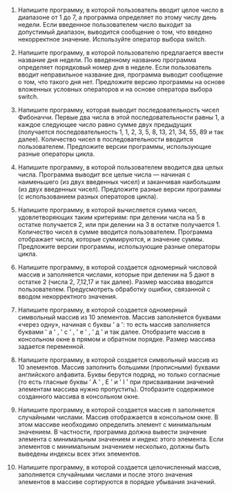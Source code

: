 
1. Напишите программу, в которой пользователь вводит целое число
в диапазоне от 1 до 7, а программа определяет по этому числу день недели.
Если введенное пользователем число выходит за допустимый диапазон,
выводится сообщение о том, что введено некорректное значение. Используйте
оператор выбора switch.

2. Напишите программу, в которой пользователю предлагается
ввести название дня недели. По введенному названию программа определяет
порядковый номер дня в неделе. Если пользователь вводит неправильное
название дня, программа выводит сообщение о том, что такого дня нет.
Предложите версию программы на основе вложенных условных операторов и
на основе оператора выбора switch.

3. Напишите программу, которая выводит последовательность чисел
Фибоначчи. Первые два числа в этой последовательности равны 1, а каждое
следующее число равно сумме двух предыдущих (получается последовательность 1, 1, 2, 3, 5, 8, 13, 21, 34, 55, 89 и так далее). Количество чисел
в последовательности вводится пользователем. Предложите версии
программы, использующие разные операторы цикла.

4. Напишите программу, в которой пользователем вводится два
целых числа. Программа выводит все целые числа — начиная с наименьшего
(из двух введенных чисел) и заканчивая наибольшим (из двух введенных
чисел). Предложите разные версии программы (с использованием разных
операторов цикла).

5. Напишите программу, в которой вычисляется сумма чисел,
удовлетворяющих таким критериям: при делении числа на 5 в остатке получается 2, или при делении на 3 в остатке получается 1. Количество чисел в сумме
вводится пользователем. Программа отображает числа, которые
суммируются, и значение суммы. Предложите версии программы,
использующие разные операторы цикла.

6. Напишите программу, в которой создается одномерный числовой
массив и заполняется числами, которые при делении на 5 дают в остатке 2
(числа 2, 7,12,17 и так далее). Размер массива вводится пользователем.
Предусмотреть обработку ошибки, связанной с вводом некорректного
значения.

7. Напишите программу, в которой создается одномерный
символьный массив из 10 элементов. Массив заполняется буквами «через
одну», начиная с буквы ' а ': то есть массив заполняется буквами ' а ' , ' с ' , ' е ' ,
' д ' и так далее. Отобразите массив в консольном окне в прямом и обратном
порядке. Размер массива задается переменной.

8. Напишите программу, в которой создается символьный массив из
10 элементов. Массив заполнить большими (прописными) буквами
английского алфавита. Буквы берутся подряд, но только согласные (то есть
гласные буквы ’ А ' ,  Е ' и ' I ' при присваивании значений элементам массива
нужно пропустить). Отобразите содержимое созданного массива в консольном
окне.

9. Напишите программу, в которой создается массив п заполняется
случайными числами. Массив отображается в консольном окне. В этом
массиве необходимо определить элемент с минимальным значением. В
частности, программа должна вывести значение элемента с минимальным
значением и индекс этого элемента. Если элементов с минимальным
значением несколько, должны быть выведены индексы всех этих элементов.

10. Напишите программу, в которой создается целочисленный
массив, заполняется случайными числами и после этого значения элементов в
массиве сортируются в порядке убывания значений.